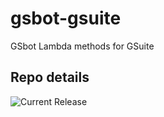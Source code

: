 # gsbot-gsuite
GSbot Lambda methods for GSuite

## Repo details

![Current Release](https://img.shields.io/badge/release-v0.5.0-blue)